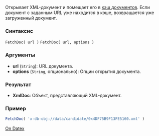 Открывает XML-документ и помещает его в [кэш документов](http://docs.datex.ru/article.htm?id=5620276905286592653). Если документ с заданным URL уже находится в кэше, возвращается уже загруженный документ.

### Синтаксис
`FetchDoc( url )`
`FetchDoc( url, options )`

### Аргументы
- **url** (`String`): URL документа.
- **options** (`String`, опционально): Опции открытия документа.

### Результат
- **XmlDoc**: Объект, представляющий XML-документ.

### Пример
```js
FetchDoc( 'x-db-obj://data/candidate/0x4DF75B9F13FE5160.xml' )
```

[On Datex](http://docs.datex.ru/article.htm?id=5620250451197911789)
